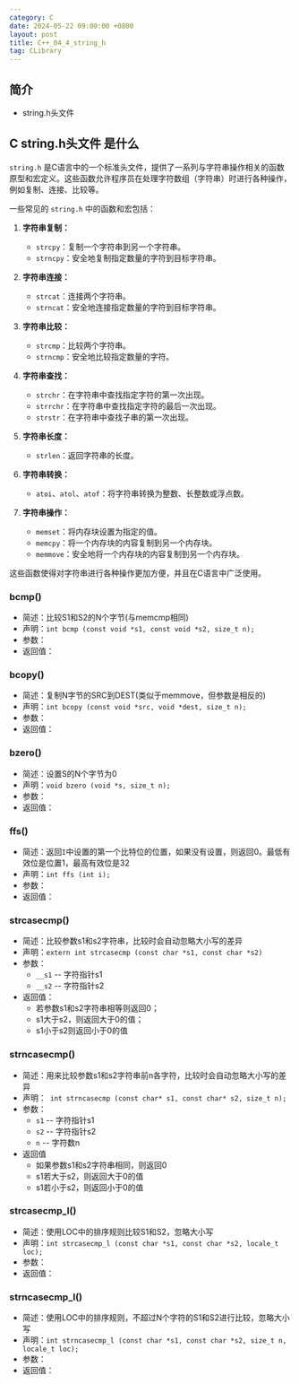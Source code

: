 ```yaml
---
category: C
date: 2024-05-22 09:00:00 +0800
layout: post
title: C++_04_4_string_h
tag: CLibrary
---
```

## 简介

+ string.h头文件

## C string.h头文件 是什么

`string.h` 是C语言中的一个标准头文件，提供了一系列与字符串操作相关的函数原型和宏定义。这些函数允许程序员在处理字符数组（字符串）时进行各种操作，例如复制、连接、比较等。

一些常见的 `string.h` 中的函数和宏包括：

1. **字符串复制：**
   - `strcpy`：复制一个字符串到另一个字符串。
   - `strncpy`：安全地复制指定数量的字符到目标字符串。

2. **字符串连接：**
   - `strcat`：连接两个字符串。
   - `strncat`：安全地连接指定数量的字符到目标字符串。

3. **字符串比较：**
   - `strcmp`：比较两个字符串。
   - `strncmp`：安全地比较指定数量的字符。

4. **字符串查找：**
   - `strchr`：在字符串中查找指定字符的第一次出现。
   - `strrchr`：在字符串中查找指定字符的最后一次出现。
   - `strstr`：在字符串中查找子串的第一次出现。

5. **字符串长度：**
   - `strlen`：返回字符串的长度。

6. **字符串转换：**
   - `atoi`、`atol`、`atof`：将字符串转换为整数、长整数或浮点数。

7. **字符串操作：**
   - `memset`：将内存块设置为指定的值。
   - `memcpy`：将一个内存块的内容复制到另一个内存块。
   - `memmove`：安全地将一个内存块的内容复制到另一个内存块。

这些函数使得对字符串进行各种操作更加方便，并且在C语言中广泛使用。

### bcmp()

+ 简述：比较S1和S2的N个字节(与memcmp相同)
+ 声明：`int bcmp (const void *s1, const void *s2, size_t n);`
+ 参数：
+ 返回值：

### bcopy()

+ 简述：复制N字节的SRC到DEST(类似于memmove，但参数是相反的)
+ 声明：`int bcopy (const void *src, void *dest, size_t n);`
+ 参数：
+ 返回值：

### bzero()

+ 简述：设置S的N个字节为0
+ 声明：`void bzero (void *s, size_t n);`
+ 参数：
+ 返回值：

### ffs()

+ 简述：返回`I`中设置的第一个比特位的位置，如果没有设置，则返回0。最低有效位是位置1，最高有效位是32
+ 声明：`int ffs (int i);`
+ 参数：
+ 返回值：

### strcasecmp()

+ 简述：比较参数s1和s2字符串，比较时会自动忽略大小写的差异
+ 声明：`extern int strcasecmp (const char *s1, const char *s2)`
+ 参数：
  + `__s1`  -- 字符指针s1
  + `__s2`  -- 字符指针s2
+ 返回值：
  + 若参数s1和s2字符串相等则返回0；
  + s1大于s2，则返回大于0的值；
  + s1小于s2则返回小于0的值
  
### strncasecmp()

+ 简述：用来比较参数s1和s2字符串前n各字符，比较时会自动忽略大小写的差异
+ 声明：` int strncasecmp (const char* s1, const char* s2, size_t n);`
+ 参数：
  + `s1`  -- 字符指针s1
  + `s2`  -- 字符指针s2
  + `n`   -- 字符数n
+ 返回值
  + 如果参数s1和s2字符串相同，则返回0
  + s1若大于s2，则返回大于0的值
  + s1若小于s2，则返回小于0的值

### strcasecmp_l()

+ 简述：使用LOC中的排序规则比较S1和S2，忽略大小写
+ 声明：`int strcasecmp_l (const char *s1, const char *s2, locale_t loc);`
+ 参数：
+ 返回值：

### strncasecmp_l()

+ 简述：使用LOC中的排序规则，不超过N个字符的S1和S2进行比较，忽略大小写
+ 声明：`int strncasecmp_l (const char *s1, const char *s2, size_t n, locale_t loc);`
+ 参数：
+ 返回值：